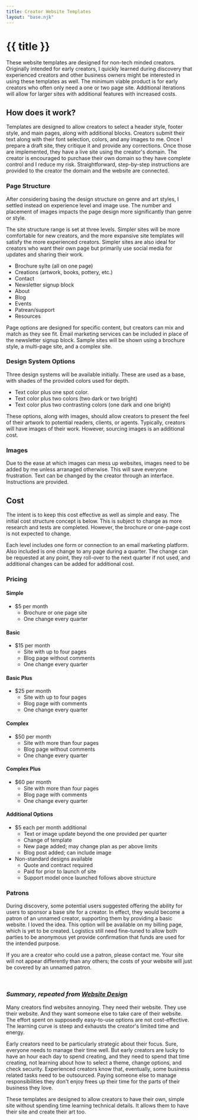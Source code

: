 ```yaml
---
title: Creator Website Templates
layout: "base.njk"
---
```


# {{ title }}

These website templates are designed for non-tech minded creators. Originally intended for early creators, I quickly learned during discovery that experienced creators and other business owners might be interested in using these templates as well. The minimum viable product is for early creators who often only need a one or two page site. Additional iterations will allow for larger sites with additional features with increased costs. 

## How does it work?
Templates are designed to allow creators to select a header style, footer style, and main pages, along with additional blocks. Creators submit their text along with their font selection, colors, and any images to me. Once I prepare a draft site, they critique it and provide any corrections. Once those are implemented, they have a live site using the creator's domain. The creator is encouraged to purchase their own domain so they have complete control and I reduce my risk. Straightforward, step-by-step instructions are provided to the creator the domain and the website are connected.

### Page Structure
After considering basing the design structure on genre and art styles, I settled instead on experience level and image use. The number and placement of images impacts the page design more significantly than genre or style.

The site structure range is set at three levels. Simpler sites will be more comfortable for new creators, and the more expansive site templates will satisfy the more experienced creators. Simpler sites are also ideal for creators who want their own page but primarily use social media for updates and sharing their work.

* Brochure sylte (all on one page)
* Creations (artwork, books, pottery, etc.)
* Contact
* Newsletter signup block
* About
* Blog
* Events
* Patrean/support
* Resources

Page options are designed for specific content, but creators can mix and match as they see fit.  Email marketing services can be included in place of the newsletter signup block. Sample sites will be shown using a brochure style, a multi-page site, and a complex site. 

### Design System Options
Three design systems will be available initially. These are used as a base, with shades of the provided colors used for depth.

* Text color plus one spot color.
* Text color plus two colors (two dark or two bright)
* Text color plus two contrasting colors (one dark and one bright)

These options, along with images, should allow creators to present the feel of their artwork to potential readers, clients, or agents.  Typically, creators will have images of their work. However, sourcing images is an additional cost.

### Images
Due to the ease at which images can mess up websites, images need to be added by me unless arranaged otherwise. This will save everyone frustration. Text can be changed by the creator through an interface. Instructions are provided.

## Cost
The intent is to keep this cost effective as well as simple and easy. The initial cost structure concept is below. This is subject to change as more research and tests are completed. However, the brochure or one-page cost is not expected to change.

Each level includes one form or connection to an email marketing platform. Also included is one change to any page during a quarter. The change can be requested at any point, they roll-over to the next quarter if not used, and additional changes can be added for additional cost. 

### Pricing
#### Simple
* $5 per month
    * Brochure or one page site
    * One change every quarter 

#### Basic 
* $15 per month
    * Site with up to four pages
    * Blog page without comments
    * One change every quarter 

#### Basic Plus
* $25 per month
    * Site with up to four pages
    * Blog page with comments
    * One change every quarter 

#### Complex
* $50 per month
    * Site with more than four pages
    * Blog page without comments
    * One change every quarter

#### Complex Plus
* $60 per month
    * Site with more than four pages
    * Blog page with comments
    * One change every quarter 

#### Additional Options
* $5 each per month additional
    * Text or image update beyond the one provided per quarter
    * Change of template
    * New page added; may change plan as per above limits
    * Blog post added; can include image
* Non-standard designs available
    * Quote and contract required
    * Paid for prior to launch of site
    * Support model once launched follows above structure

### Patrons
During discovery, some potential users suggested offering the ability for users to sponsor a base site for a creator. In effect, they would become a patron of an unnamed creator, supporting them by providing a basic website. I loved the idea. This option will be available on my billing page, which is yet to be created. Logistics still need fine-tuned to allow both parties to be anonymous yet provide confirmation that funds are used for the intended purpose.

If you are a creator who could use a patron, please contact me. Your site will not appear differently than any others; the costs of your website will just be covered by an unnamed patron.

<br>

### *Summary, repeated from [Website Design](../sitedesign)*

Many creators find websites annoying. They need their website. They use their website. And they want someone else to take care of their website. The effort spent on supposedly easy-to-use options are not cost-effective. The learning curve is steep and exhausts the creator's limited time and energy.

Early creators need to be particularly strategic about their focus. Sure, everyone needs to manage their time well. But early creators are lucky to have an hour each day to spend creating, and they need to spend that time creating, not learning about how to select a theme, change options, and check security. Experienced creators know that, eventually, some business related tasks need to be outsourced. Paying someone else to manage responsibilities they don't enjoy frees up their time for the parts of their business they love.

These templates are designed to allow creators to have their own, simple site without spending time learning technical details. It allows them to have their site and create their art too.
